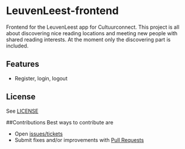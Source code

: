 # LeuvenLeest-frontend
Frontend for the LeuvenLeest app for Cultuurconnect. This project is all about discovering nice reading locations and meeting new people with shared reading interests.
At the moment only the discovering part is included.

## Features
* Register, login, logout

## License
See [LICENSE](LICENSE)

##Contributions
Best ways to contribute are
* Open [issues/tickets](../../issues)
* Submit fixes and/or improvements with [Pull Requests](../../pulls)
